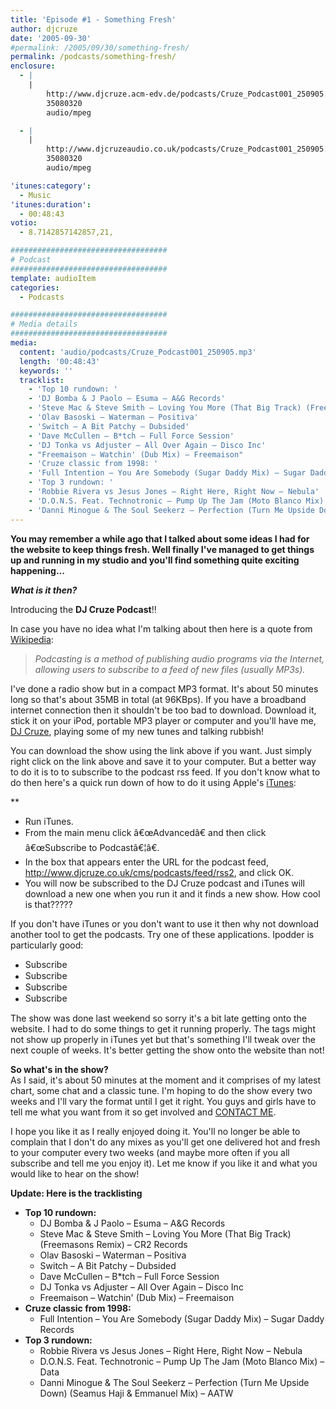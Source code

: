 ```yaml
---
title: 'Episode #1 - Something Fresh'
author: djcruze
date: '2005-09-30'
#permalink: /2005/09/30/something-fresh/
permalink: /podcasts/something-fresh/
enclosure:
  - |
    |
        http://www.djcruze.acm-edv.de/podcasts/Cruze_Podcast001_250905.mp3
        35080320
        audio/mpeg

  - |
    |
        http://www.djcruzeaudio.co.uk/podcasts/Cruze_Podcast001_250905.mp3
        35080320
        audio/mpeg

'itunes:category':
  - Music
'itunes:duration':
  - 00:48:43
votio:
  - 8.7142857142857,21,

###################################
# Podcast
###################################
template: audioItem
categories:
  - Podcasts

###################################
# Media details
###################################
media:
  content: 'audio/podcasts/Cruze_Podcast001_250905.mp3'
  length: '00:48:43'
  keywords: ''
  tracklist:
    - 'Top 10 rundown: '
    - 'DJ Bomba & J Paolo – Esuma – A&G Records'
    - 'Steve Mac & Steve Smith – Loving You More (That Big Track) (Freemasons Remix) – CR2 Records'
    - 'Olav Basoski – Waterman – Positiva'
    - 'Switch – A Bit Patchy – Dubsided'
    - 'Dave McCullen – B*tch – Full Force Session'
    - 'DJ Tonka vs Adjuster – All Over Again – Disco Inc'
    - "Freemaison – Watchin' (Dub Mix) – Freemaison"
    - 'Cruze classic from 1998: '
    - 'Full Intention – You Are Somebody (Sugar Daddy Mix) – Sugar Daddy Records'
    - 'Top 3 rundown: '
    - 'Robbie Rivera vs Jesus Jones – Right Here, Right Now – Nebula'
    - 'D.O.N.S. Feat. Technotronic – Pump Up The Jam (Moto Blanco Mix) – Data'
    - 'Danni Minogue & The Soul Seekerz – Perfection (Turn Me Upside Down) (Seamus Haji & Emmanuel Mix) – AATW'
---
```


**You may remember a while ago that I talked about some ideas I had for the website to keep things fresh. Well finally I've managed to get things up and running in my studio and you'll find something quite exciting happening...**

**_What is it then?_**

Introducing the **DJ Cruze Podcast**!!

In case you have no idea what I'm talking about then here is a quote from [Wikipedia][3]:

> _Podcasting is a method of publishing audio programs via the Internet, allowing users to subscribe to a feed of new files (usually MP3s)._

I've done a radio show but in a compact MP3 format. It's about 50 minutes long so that's about 35MB in total (at 96KBps). If you have a broadband internet connection then it shouldn't be too bad to download. Download it, stick it on your iPod, portable MP3 player or computer and you'll have me, [DJ Cruze][4], playing some of my new tunes and talking rubbish!

You can download the show using the link above if you want. Just simply right click on the link above and save it to your computer. But a better way to do it is to to subscribe to the podcast rss feed. If you don't know what to do then here's a quick run down of how to do it using Apple's [iTunes][5]:

\*\*</p>

- Run iTunes.
- From the main menu click â€œAdvancedâ€ and then click â€œSubscribe to Podcastâ€¦â€.
- In the box that appears enter the URL for the podcast feed, <http://www.djcruze.co.uk/cms/podcasts/feed/rss2>, and click OK.
- You will now be subscribed to the DJ Cruze podcast and iTunes will download a new one when you run it and it finds a new show. How cool is that?????

</strong>

If you don't have iTunes or you don't want to use it then why not download another tool to get the podcasts. Try one of these applications. Ipodder is particularly good:

- [<img src="http://www.djcruze.co.uk/cms/wp-content/badge_ipodder.gif" width="80" height="15" border="0" alt="Subscribe to djcruze.co.uk podcast via iPodder" />][6]
- [<img src="http://www.djcruze.co.uk/cms/wp-content/badge_iPodderX_B2.gif" width="80" height="15" border="0" alt="Subscribe to djcruze.co.uk podcast via iPodderX" />][7]
- [<img src="http://www.djcruze.co.uk/cms/wp-content/badge_nimiq_small.gif" width="80" height="15" border="0" alt="Subscribe to djcruze.co.uk podcast via Nimiq" />][8]
- [<img src="http://www.djcruze.co.uk/cms/wp-content/badge_dopplerbutton.png" width="80" height="15" border="0" alt="Subscribe to djcruze.co.uk podcast via Doppler" />][9]

The show was done last weekend so sorry it's a bit late getting onto the website. I had to do some things to get it running properly. The tags might not show up properly in iTunes yet but that's something I'll tweak over the next couple of weeks. It's better getting the show onto the website than not!

**So what's in the show?**  
As I said, it's about 50 minutes at the moment and it comprises of my latest chart, some chat and a classic tune. I'm hoping to do the show every two weeks and I'll vary the format until I get it right. You guys and girls have to tell me what you want from it so get involved and [CONTACT ME][10].

I hope you like it as I really enjoyed doing it. You'll no longer be able to complain that I don't do any mixes as you'll get one delivered hot and fresh to your computer every two weeks (and maybe more often if you all subscribe and tell me you enjoy it). Let me know if you like it and what you would like to hear on the show!

**Update: Here is the tracklisting**

- **Top 10 rundown:**
  - DJ Bomba & J Paolo – Esuma – A&G Records
  - Steve Mac & Steve Smith – Loving You More (That Big Track) (Freemasons Remix) – CR2 Records
  - Olav Basoski – Waterman – Positiva
  - Switch – A Bit Patchy – Dubsided
  - Dave McCullen – B\*tch – Full Force Session
  - DJ Tonka vs Adjuster – All Over Again – Disco Inc
  - Freemaison – Watchin' (Dub Mix) – Freemaison
- **Cruze classic from 1998:**
  - Full Intention – You Are Somebody (Sugar Daddy Mix) – Sugar Daddy Records
- **Top 3 rundown:**
  - Robbie Rivera vs Jesus Jones – Right Here, Right Now – Nebula
  - D.O.N.S. Feat. Technotronic – Pump Up The Jam (Moto Blanco Mix) – Data
  - Danni Minogue & The Soul Seekerz – Perfection (Turn Me Upside Down) (Seamus Haji & Emmanuel Mix) – AATW

[1]: http://www.djcruzeaudio.co.uk/podcasts/Cruze_Podcast001_250905.mp3
[2]: http://www.djcruze.co.uk/cms/podcasts/feed/rss2
[3]: http://en.wikipedia.org/wiki/Podcasting
[4]: http://www.djcruze.co.uk/
[5]: http://www.apple.com/itunes/
[6]: http://ipodder.sourceforge.net/
[7]: http://ipodderx.com/
[8]: http://www.nimiq.nl/
[9]: http://www.dopplerradio.net/
[10]: http://www.djcruze.co.uk/cms/contact/
